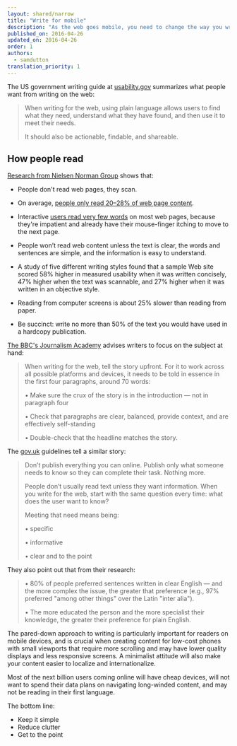 ```yaml
---
layout: shared/narrow
title: "Write for mobile"
description: "As the web goes mobile, you need to change the way you write. Keep it simple, reduce clutter and get to the point. This article shows how."
published_on: 2016-04-26
updated_on: 2016-04-26
order: 1
authors:
  - samdutton
translation_priority: 1
---
```


The US government writing guide at <a href="http://www.usability.gov/how-to-and-tools/methods/writing-for-the-web.html">usability.gov</a> summarizes what people want from writing on the web:

> When writing for the web, using plain language allows users to find what they need, understand what they have found, and then use it to meet their needs.
>
> It should also be actionable, findable, and shareable.


## How people read

[Research from Nielsen Norman Group](https://www.nngroup.com/articles/concise-scannable-and-objective-how-to-write-for-the-web/) shows that:

* People don't read web pages, they scan.

* On average, [people only read 20–28% of web page content](https://www.nngroup.com/articles/how-little-do-users-read/).

* Interactive [users read very few words](http://www.nngroup.com/articles/how-little-do-users-read/) on most web pages, because they're impatient and already have their mouse-finger itching to move to the next page.

* People won’t read web content unless the text is clear, the words and sentences are simple, and the information is easy to understand.
* A study of five different writing styles found that a sample Web site scored 58% higher in measured usability when it was written concisely, 47% higher when the text was scannable, and 27% higher when it was written in an objective style.

* Reading from computer screens is about 25% slower than reading from paper.

* Be succinct: write no more than 50% of the text you would have used in a hardcopy publication.

[The BBC's Journalism Academy](http://www.bbc.co.uk/academy/journalism/article/art20130702112133610) advises writers to focus on the subject at hand:

> When writing for the web, tell the story upfront. For it to work across all possible platforms and devices, it needs to be told in essence in the first four paragraphs, around 70 words:
>
> • Make sure the crux of the story is in the introduction — not in paragraph four
>
> • Check that paragraphs are clear, balanced, provide context, and are effectively self-standing
>
> • Double-check that the headline matches the story.

The [gov.uk](https://www.gov.uk/guidance/content-design/writing-for-gov-uk) guidelines tell a similar story:

> Don’t publish everything you can online. Publish only what someone needs to know so they can complete their task. Nothing more.
>
> People don’t usually read text unless they want information. When you write for the web, start with the same question every time: what does the user want to know?
>
> Meeting that need means being:
>
> • specific
>
> • informative
>
> • clear and to the point

They also point out that from their research:

> • 80% of people preferred sentences written in clear English — and the more complex the issue, the greater that preference (e.g., 97% preferred "among other things" over the Latin "inter alia").
>
> • The more educated the person and the more specialist their knowledge, the greater their preference for plain English.

The pared-down approach to writing is particularly important for readers on mobile devices, and is crucial when creating content for low-cost phones with small viewports that require more scrolling and may have lower quality displays and less responsive screens. A minimalist attitude will also make your content easier to localize and internationalize.

Most of the next billion users coming online will have cheap devices, will not want to spend their data plans on navigating long-winded content, and may not be reading in their first language.

The bottom line:

* Keep it simple
* Reduce clutter
* Get to the point


